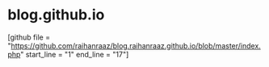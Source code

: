 # blog.github.io

[github file = "https://github.com/raihanraaz/blog.raihanraaz.github.io/blob/master/index.php" start_line = "1" end_line = "17"]
<script src="https://gist.github.com/raihanraaz/83ffa4b77fd6d5f79968d805c2069542.js"></script>
